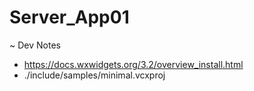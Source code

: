 # Server_App01

~ Dev Notes

- https://docs.wxwidgets.org/3.2/overview_install.html
- ./include/samples/minimal.vcxproj
